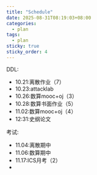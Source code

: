 ```yaml
---
title: "Schedule"
date: 2025-08-31T08:19:03+08:00
categories:
  - plan
tags:
  - plan
sticky: true
sticky_order: 4
---
```


DDL:

+ 10.21:离散作业（7）
+ 10.23:attacklab
+ 10.26:数算mooc+oj（3）
+ 10.28:数算书面作业（5）
+ 11.02:数算mooc+oj（4）
+ 12:31:史纲论文


考试:

+ 11.04:离散期中
+ 11.06:数算期中
+ 11.17:ICS月考（2）
+ 
